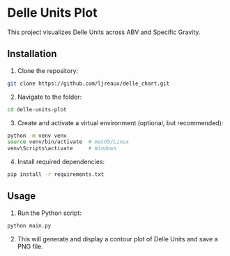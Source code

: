 # Delle Units Plot

This project visualizes Delle Units across ABV and Specific Gravity.

## Installation

1. Clone the repository:

```bash
git clone https://github.com/ljreaux/delle_chart.git
```

2. Navigate to the folder:

```bash
cd delle-units-plot
```

3. Create and activate a virtual environment (optional, but recommended):

```bash
python -m venv venv
source venv/bin/activate  # macOS/Linux
venv\Scripts\activate     # Windows
```

4. Install required dependencies:

```bash
pip install -r requirements.txt
```

## Usage

1. Run the Python script:

```bash
python main.py
```

2. This will generate and display a contour plot of Delle Units and save a PNG file.
